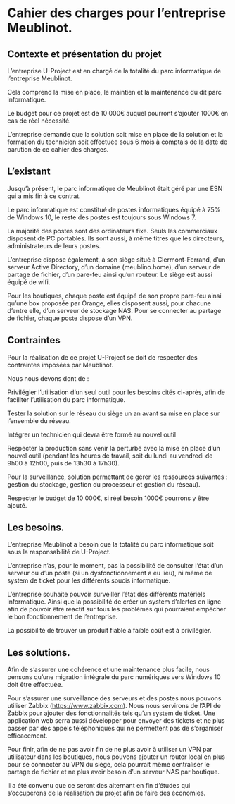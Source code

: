 <h1>Cahier des charges pour l’entreprise Meublinot.</h1>

 

<h2>Contexte et présentation du projet</h2>

L’entreprise U-Project est en chargé de la totalité du parc informatique de l’entreprise Meublinot. 

Cela comprend la mise en place, le maintien et la maintenance du dit parc informatique. 

Le budget pour ce projet est de 10 000€ auquel pourront s’ajouter 1000€ en cas de réel nécessité. 

L’entreprise demande que la solution soit mise en place de la solution et la formation du technicien soit effectuée sous 6 mois à comptais de la date de parution de ce cahier des charges. 

 

<h2>L’existant</h2>

Jusqu’à présent, le parc informatique de Meublinot était géré par une ESN qui a mis fin à ce contrat. 

Le parc informatique est constitué de postes informatiques équipé à 75% de Windows 10, le reste des postes est toujours sous Windows 7. 

La majorité des postes sont des ordinateurs fixe. Seuls les commerciaux disposent de PC portables. Ils sont aussi, à même titres que les directeurs, administrateurs de leurs postes.  

L’entreprise dispose également, à son siège situé à Clermont-Ferrand, d’un serveur Active Directory, d’un domaine (meublino.home), d’un serveur de partage de fichier, d’un pare-feu ainsi qu’un routeur.  Le siège est aussi équipé de wifi. 

Pour les boutiques, chaque poste est équipé de son propre pare-feu ainsi qu’une box proposée par Orange, elles disposent aussi, pour chacune d’entre elle, d’un serveur de stockage NAS. Pour se connecter au partage de fichier, chaque poste dispose d’un VPN. 

 

<h2>Contraintes</h2> 

Pour la réalisation de ce projet U-Project se doit de respecter des contraintes imposées par Meublinot. 

Nous nous devons dont de : 

Privilégier l’utilisation d’un seul outil pour les besoins cités ci-après, afin de faciliter l’utilisation du parc informatique. 

Tester la solution sur le réseau du siège un an avant sa mise en place sur l’ensemble du réseau. 

Intégrer un technicien qui devra être formé au nouvel outil 

Respecter la production sans venir la perturbé avec la mise en place d’un nouvel outil (pendant les heures de travail, soit du lundi au vendredi de 9h00 à 12h00, puis de 13h30 à 17h30). 

Pour la surveillance, solution permettant de gérer les ressources suivantes : gestion du stockage, gestion du processeur et gestion du réseau). 

Respecter le budget de 10 000€, si réel besoin 1000€ pourrons y être ajouté. 

 

<h2>Les besoins.</h2> 

L’entreprise Meublinot a besoin que la totalité du parc informatique soit sous la responsabilité de U-Project. 

L’entreprise n’as, pour le moment, pas la possibilité de consulter l’état d’un serveur ou d’un poste (si un dysfonctionnement a eu lieu), ni même de system de ticket pour les différents soucis informatique. 

L’entreprise souhaite pouvoir surveiller l’état des différents matériels informatique.  Ainsi que la possibilité de créer un system d’alertes en ligne afin de pouvoir être réactif sur tous les problèmes qui pourraient empêcher le bon fonctionnement de l’entreprise. 

La possibilité de trouver un produit fiable à faible coût est à privilégier. 

 

<h2>Les solutions.</h2> 

Afin de s’assurer une cohérence et une maintenance plus facile, nous pensons qu’une migration intégrale du parc numériques vers Windows 10 doit être effectuée. 

Pour s’assurer une surveillance des serveurs et des postes nous pouvons utiliser Zabbix (https://www.zabbix.com). Nous nous servirons de l’API de Zabbix pour ajouter des fonctionnalités tels qu’un system de ticket. Une application web serra aussi développer pour envoyer des tickets et ne plus passer par des appels téléphoniques qui ne permettent pas de s’organiser efficacement. 

Pour finir, afin de ne pas avoir fin de ne plus avoir à utiliser un VPN par utilisateur dans les boutiques, nous pouvons ajouter un router local en plus pour se connecter au VPN du siège, cela pourrait même centraliser le partage de fichier et ne plus avoir besoin d’un serveur NAS par boutique. 

Il a été convenu que ce seront des alternant en fin d’études qui s’occuperons de la réalisation du projet afin de faire des économies.  
